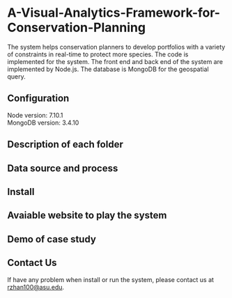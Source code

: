 # A-Visual-Analytics-Framework-for-Conservation-Planning
The system helps conservation planners to develop portfolios with a variety of constraints in real-time to protect more species. The code is implemented for the system. The front end and back end of the system are implemented by Node.js. The database is MongoDB for the geospatial query.

## Configuration
Node version: 7.10.1 \
MongoDB version: 3.4.10

## Description of each folder

## Data source and process

## Install

## Avaiable website to play the system

## Demo of case study

## Contact Us
If have any problem when install or run the system, please contact us at rzhan100@asu.edu.
